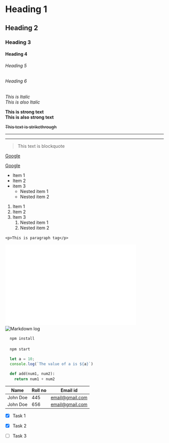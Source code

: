 <!--* Heading -->
# Heading 1
## Heading 2
### Heading 3
#### Heading 4
###### Heading 5
###### Heading 6

<!--* Italic -->
*This is Italic*<br>
_This is also Italic_

<!-- * Strong text -->
**This is strong text**<br>
__This is also strong text__

<!-- * Strikethrough -->
~~This text is strikethrough~~

<!-- * Horizontal rule -->
<!-- <hr> -->
___
---

<!-- * Blockquote -->
> This text is blockquote

<!-- * Links -->
[Google](https://www.google.co.in)

[Google](https://www.google.co.in "Google")

<!-- * UL -->
* Item 1
* Item 2
* item 3
  * Nested item 1
  * Nested item 2

<!-- * OL -->
1. Item 1
2. Item 2
3. Item 3
   1. Nested item 1
   2. Nested item 2

<!-- * Inline code block -->
`<p>This is paragraph tag</p>`

<!-- * Image -->
![Markdown logo](markdown-mark-white.svg)
![Markdown log](https://markdown-here.com/img/icon256.png)

<!-- * GitHum Markdown -->
<!-- * Code Block -->
```Bash
  npm install

  npm start
```

```javascript
  let a = 10;
  console.log(`The value of a is ${a}`)
```

```python
  def add(num1, num2):
    return num1 + num2
```

<!-- * Tables -->
| Name      | Roll no   | Email id          |
| --------  | --------  | ----------------- |
| John Doe  | 445       | email@gmail.com   |
| John Doe  | 656       | email@gmail.com   |

<!-- * Task List -->
* [x] Task 1
* [x] Task 2
* [ ] Task 3 



